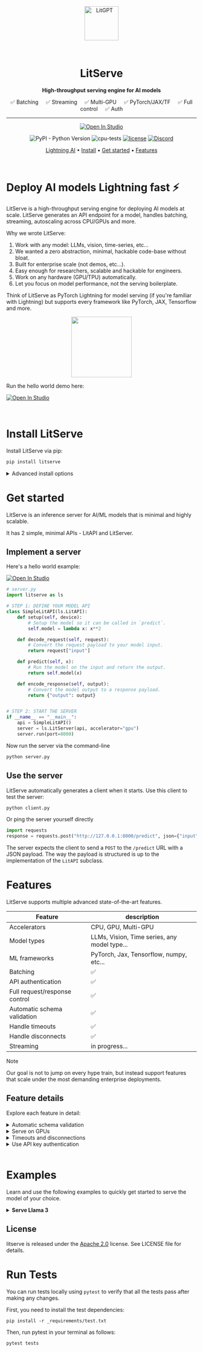 <div align="center">
<img src="https://pl-bolts-doc-images.s3.us-east-2.amazonaws.com/app-2/litserveLogo.png" alt="LitGPT" height="90px"/>

&nbsp;

# LitServe

**High-throughput serving engine for AI models**

✅ Batching &nbsp; &nbsp;  ✅ Streaming &nbsp; &nbsp;  ✅ Multi-GPU &nbsp; &nbsp;  ✅ PyTorch/JAX/TF &nbsp; &nbsp;  ✅ Full control &nbsp; &nbsp;  ✅ Auth

---


<p align="center">

<a target="_blank" href="https://lightning.ai/lightning-ai/studios/litserve-hello-world">
  <img src="https://pl-bolts-doc-images.s3.us-east-2.amazonaws.com/app-2/studio-badge.svg" alt="Open In Studio"/>
</a>

</p>

![PyPI - Python Version](https://img.shields.io/pypi/pyversions/litserve)
![cpu-tests](https://github.com/Lightning-AI/litserve/actions/workflows/ci-testing.yml/badge.svg) [![license](https://img.shields.io/badge/License-Apache%202.0-blue.svg)](https://github.com/Lightning-AI/litserve/blob/main/LICENSE) [![Discord](https://img.shields.io/discord/1077906959069626439?style=plastic)](https://discord.gg/VptPCZkGNa)


<p align="center">
  <a href="https://lightning.ai/">Lightning AI</a> •
  <a href="#install-litserve">Install</a> •
  <a href="#get-started">Get started</a> •
  <a href="#features">Features</a>
</p>

</div>

&nbsp;

# Deploy AI models Lightning fast ⚡
LitServe is a high-throughput serving engine for deploying AI models at scale. LitServe generates an API endpoint for a model, handles batching, streaming, autoscaling across CPU/GPUs and more.

Why we wrote LitServe:

1. Work with any model: LLMs, vision, time-series, etc...
3. We wanted a zero abstraction, minimal, hackable code-base without bloat.
5. Built for enterprise scale (not demos, etc...).
6. Easy enough for researchers, scalable and hackable for engineers.
2. Work on any hardware (GPU/TPU) automatically.
5. Let you focus on model performance, not the serving boilerplate.

Think of LitServe as PyTorch Lightning for model serving (if you're familiar with Lightning) but supports every framework like PyTorch, JAX, Tensorflow and more.

<div align="center">
    <img src="https://github.com/Lightning-AI/litserve/assets/3640001/4a4a5028-1e64-46f3-b0db-ef5b3f636655" height="160px">
</div>

Run the hello world demo here:

<a target="_blank" href="https://lightning.ai/lightning-ai/studios/litserve-hello-world">
  <img src="https://pl-bolts-doc-images.s3.us-east-2.amazonaws.com/app-2/studio-badge.svg" alt="Open In Studio"/>
</a>

&nbsp;

# Install LitServe
Install LitServe via pip:

```bash
pip install litserve
```

<details>
  <summary>Advanced install options</summary>
&nbsp;

Install the main branch:

```bash
pip install https://github.com/Lightning-AI/litserve/main.zip
```
&nbsp;

Install from source:

```bash
git clone https://github.com/Lightning-AI/litserve
cd litserve
pip install -e '.[all]'
```

</details>


# Get started
LitServe is an inference server for AI/ML models that is minimal and highly scalable.

It has 2 simple, minimal APIs - LitAPI and LitServer.

## Implement a server
Here's a hello world example:

<a target="_blank" href="https://lightning.ai/lightning-ai/studios/litserve-hello-world">
  <img src="https://pl-bolts-doc-images.s3.us-east-2.amazonaws.com/app-2/studio-badge.svg" alt="Open In Studio"/>
</a>

```python
# server.py
import litserve as ls

# STEP 1: DEFINE YOUR MODEL API
class SimpleLitAPI(ls.LitAPI):
    def setup(self, device):
        # Setup the model so it can be called in `predict`.
        self.model = lambda x: x**2

    def decode_request(self, request):
        # Convert the request payload to your model input.
        return request["input"]

    def predict(self, x):
        # Run the model on the input and return the output.
        return self.model(x)

    def encode_response(self, output):
        # Convert the model output to a response payload.
        return {"output": output}


# STEP 2: START THE SERVER
if __name__ == "__main__":
    api = SimpleLitAPI()
    server = ls.LitServer(api, accelerator="gpu")
    server.run(port=8000)
```

Now run the server via the command-line

```bash
python server.py
```

## Use the server
LitServe automatically generates a client when it starts. Use this client to test the server:

```bash
python client.py
```

Or ping the server yourself directly
```python
import requests
response = requests.post("http://127.0.0.1:8000/predict", json={"input": 4.0})
```

The server expects the client to send a `POST` to the `/predict` URL with a JSON payload.
The way the payload is structured is up to the implementation of the `LitAPI` subclass.

# Features
LitServe supports multiple advanced state-of-the-art features.

| Feature  | description  |
|---|---|
| Accelerators  | CPU, GPU, Multi-GPU  |
| Model types  | LLMs, Vision, Time series, any model type...  |
| ML frameworks  | PyTorch, Jax, Tensorflow, numpy, etc...  |
| Batching | ✅ |
| API authentication | ✅ |
| Full request/response control | ✅ |
| Automatic schema validation | ✅ |
| Handle timeouts | ✅ |
| Handle disconnects | ✅ |
| Streaming | in progress... |

> [!NOTE]
> Our goal is not to jump on every hype train, but instead support features that scale
under the most demanding enterprise deployments.

## Feature details

Explore each feature in detail:

<details>
  <summary>Automatic schema validation</summary>

&nbsp;

Define the request and response as [Pydantic models](https://docs.pydantic.dev/latest/),
to automatically validate the request.

```python
from pydantic import BaseModel


class PredictRequest(BaseModel):
    input: float


class PredictResponse(BaseModel):
    output: float


class SimpleLitAPI(LitAPI):
    def setup(self, device):
        self.model = lambda x: x**2

    def decode_request(self, request: PredictRequest) -> float:
        return request.input

    def predict(self, x):
        return self.model(x)

    def encode_response(self, output: float) -> PredictResponse:
        return PredictResponse(output=output)


if __name__ == "__main__":
    api = SimpleLitAPI()
    server = LitServer(api, accelerator="cpu")
    server.run(port=8888)
```

</details>

<details>
  <summary>Serve on GPUs</summary>

&nbsp;

`LitServer` has the ability to coordinate serving from multiple GPUs.

For example, running the API server on a 4-GPU machine, with a PyTorch model served by each GPU:

```python
from fastapi import Request, Response

from litserve import LitAPI, LitServer

import torch
import torch.nn as nn


class Linear(nn.Module):
    def __init__(self):
        super().__init__()
        self.linear = nn.Linear(1, 1)
        self.linear.weight.data.fill_(2.0)
        self.linear.bias.data.fill_(1.0)

    def forward(self, x):
        return self.linear(x)


class SimpleLitAPI(LitAPI):
    def setup(self, device):
        # move the model to the correct device
        # keep track of the device for moving data accordingly
        self.model = Linear().to(device)
        self.device = device

    def decode_request(self, request: Request):
        # get the input and create a 1D tensor on the correct device
        content = request["input"]
        return torch.tensor([content], device=self.device)

    def predict(self, x):
        # the model expects a batch dimension, so create it
        return self.model(x[None, :])

    def encode_response(self, output) -> Response:
        # float will take the output value directly onto CPU memory
        return {"output": float(output)}


if __name__ == "__main__":
    # accelerator="cuda", devices=4 will lead to 4 workers serving the
    # model from "cuda:0", "cuda:1", "cuda:2", "cuda:3" respectively
    server = LitServer(SimpleLitAPI(), accelerator="cuda", devices=4)
    server.run(port=8000)
```

The `devices` variable can also be an array specifying what device id to
run the model on:

```python
server = LitServer(SimpleLitAPI(), accelerator="cuda", devices=[0, 3])
```

Last, you can run multiple copies of the same model from the same device,
if the model is small. The following will load two copies of the model on
each of the 4 GPUs:

```python
server = LitServer(SimpleLitAPI(), accelerator="cuda", devices=4, workers_per_device=2)
```

</details>

<details>
  <summary>Timeouts and disconnections</summary>

&nbsp;

The server will remove a queued request if the client requesting it disconnects.

You can configure a timeout (in seconds) after which clients will receive a `504` HTTP
response (Gateway Timeout) indicating that their request has timed out.

For example, this is how you can configure the server with a timeout of 30 seconds per response.

```python
server = LitServer(SimpleLitAPI(), accelerator="cuda", devices=4, timeout=30)
```

This is useful to avoid requests queuing up beyond the ability of the server to respond.

</details>

<details>
  <summary>Use API key authentication</summary>

&nbsp;

In order to secure the API behind an API key, just define the env var when
starting the server

```bash
LIT_SERVER_API_KEY=supersecretkey python main.py
```

Clients are expected to auth with the same API key set in the `X-API-Key` HTTP header.

</details>
&nbsp;


# Examples

Learn and use the following examples to quickly get started to serve the model of your choice.

<details>
    <summary><b>Serve Llama 3</b></summary>

&nbsp;

You can serve Llama 3 and stream chat response to client. This example is based on LitGPT which can be installed
from [here](https://github.com/Lightning-AI/litgpt?tab=readme-ov-file#install-litgpt).

```python
from typing import Generator, List
import json
from pathlib import Path
from typing import Any, Optional
from litgpt.utils import check_valid_checkpoint_dir

import lightning as L
import torch
from litserve import LitAPI, LitServer

from litgpt.model import GPT
from litgpt.config import Config
from litgpt.tokenizer import Tokenizer
from litgpt.generate.base import generate, next_token
from litgpt.prompts import load_prompt_style, has_prompt_style, PromptStyle
from litgpt.utils import load_checkpoint, CLI, get_default_supported_precision
from pydantic import BaseModel


class PromptRequest(BaseModel):
    prompt: str
    max_new_tokens: int = 50
    temperature: float = 0.8
    top_k: int = 50


class LlamaAPI(LitAPI):
    def __init__(
        self,
        checkpoint_dir: Path,
        precision: Optional[str] = None,
    ) -> None:
        super().__init__()
        self.checkpoint_dir = checkpoint_dir
        self.precision = precision

    def setup(self, device: str) -> None:
        # Set up the model, so it can be called in `predict`.
        config = Config.from_file(self.checkpoint_dir / "model_config.yaml")
        device = torch.device(device)
        torch.set_float32_matmul_precision("high")

        precision = self.precision or get_default_supported_precision(training=False)

        fabric = L.Fabric(
            accelerator=device.type,
            devices=1
            if device.type == "cpu"
            else [device.index],  # TODO: Update once LitServe supports "auto"
            precision=precision,
        )
        checkpoint_path = self.checkpoint_dir / "lit_model.pth"
        self.tokenizer = Tokenizer(self.checkpoint_dir)
        self.prompt_style = (
            load_prompt_style(self.checkpoint_dir)
            if has_prompt_style(self.checkpoint_dir)
            else PromptStyle.from_config(config)
        )
        with fabric.init_module(empty_init=True):
            model = GPT(config)
        with fabric.init_tensor():
            # enable the kv cache
            model.set_kv_cache(batch_size=1)
        model.eval()

        self.model = fabric.setup_module(model)
        load_checkpoint(fabric, self.model, checkpoint_path)
        self.device = fabric.device

    def decode_request(self, request: PromptRequest) -> Any:
        # Convert the request payload to your model input.
        prompt = request.prompt
        prompt = self.prompt_style.apply(prompt)
        encoded = self.tokenizer.encode(prompt, device=self.device)
        return encoded, request

    @torch.inference_mode()
    def generate_iter(
        self,
        model: GPT,
        prompt: torch.Tensor,
        max_returned_tokens: int,
        *,
        temperature: float = 1.0,
        top_k: Optional[int] = None,
        eos_id: Optional[int] = None,
    ) -> torch.Tensor:
        T = prompt.size(0)
        assert max_returned_tokens > T
        if model.max_seq_length < max_returned_tokens - 1:
            raise NotImplementedError(
                f"max_seq_length {model.max_seq_length} needs to be >= {max_returned_tokens - 1}"
            )

        device = prompt.device
        tokens = [prompt]
        input_pos = torch.tensor([T], device=device)
        token = next_token(
            model,
            torch.arange(0, T, device=device),
            prompt.view(1, -1),
            temperature=temperature,
            top_k=top_k,
        ).clone()
        tokens.append(token)
        for _ in range(2, max_returned_tokens - T + 1):
            token = next_token(
                model,
                input_pos,
                token.view(1, -1),
                temperature=temperature,
                top_k=top_k,
            ).clone()
            if token == eos_id:
                break
            input_pos = input_pos.add_(1)
            yield token

    def predict(self, x: List) -> Generator:
        # Run the model on the input and return the output.
        inputs, request = x
        prompt_length = inputs.size(0)
        max_returned_tokens = prompt_length + request.max_new_tokens

        y_iter = self.generate_iter(
            self.model,
            inputs,
            max_returned_tokens,
            temperature=request.temperature,
            top_k=request.top_k,
            eos_id=self.tokenizer.eos_id,
        )
        for token in y_iter:
            yield token

        for block in self.model.transformer.h:
            block.attn.kv_cache.reset_parameters()

    def encode_response(self, outputs: Generator) -> Generator:
        # Convert the model output to a response payload.
        for output in outputs:
            decoded_output = self.tokenizer.decode(output)
            yield json.dumps({"output": decoded_output})


if __name__ == "__main__":
    # 1. Download Llama 3:
    # litgpt download --repo_id meta-llama/Meta-Llama-3-8B-Instruct

    # 2. Run server
    checkpoint_dir: Path = Path("checkpoints/meta-llama/Meta-Llama-3-8B-Instruct")
    check_valid_checkpoint_dir(checkpoint_dir, model_filename="lit_model.pth")

    server = LitServer(
        LlamaAPI(checkpoint_dir=checkpoint_dir),
        accelerator="cuda",
        devices=1,
        stream=True,
    )

    server.run(port=8000)
```

You can stream response with a Python client as follows:

```python
import requests
import json

url = "http://127.0.0.1:8000/stream-predict"
prompt = "Write a Python code to sort a linkedlist in reverse order."
resp = requests.post(
    url,
    json={
        "prompt": prompt,
        "max_new_tokens": 200,
    },
    stream=True,
)
for chunk in resp.iter_content(chunk_size=4000):
    if chunk:
        msg = json.loads(chunk.decode("utf-8"))["output"]
        print(msg, end="")
```

</details>


## License

litserve is released under the [Apache 2.0](https://www.apache.org/licenses/LICENSE-2.0) license.
See LICENSE file for details.


# Run Tests

You can run tests locally using `pytest` to verify that all the tests pass after making any changes.

First, you need to install the test dependencies:

```shell
pip install -r _requirements/test.txt
```

Then, run pytest in your terminal as follows:

```shell
pytest tests
```
